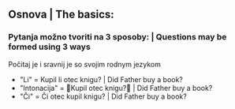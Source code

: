 ## Osnova | The basics:

### Pytanja možno tvoriti na 3 sposoby: | Questions may be formed using 3 ways

Počitaj je i sravnij je so svojim rodnym jezykom

*   "Li" = Kupil li otec knigu? | Did Father buy a book?
*   "Intonacija" = 🎵Kupil otec knigu?🎵 | Did Father buy a book?
*   "Či" = Či otec kupil knigu? | Did Father buy a book?